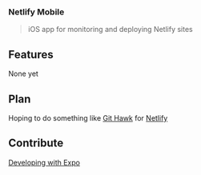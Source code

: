 ### Netlify Mobile

> iOS app for monitoring and deploying Netlify sites

## Features

None yet

## Plan

Hoping to do something like [Git Hawk](https://github.com/GitHawkApp/GitHawk) for [Netlify](https://github.com/netlify)

## Contribute

[Developing with Expo](https://facebook.github.io/react-native/docs/getting-started.html)
